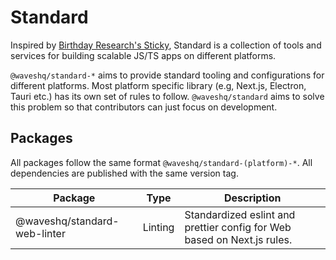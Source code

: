 # Standard

Inspired by [Birthday Research's Sticky](https://github.com/BirthdayResearch/sticky), Standard is a collection of tools and services for building scalable JS/TS apps on different platforms.

`@waveshq/standard-*` aims to provide standard tooling and configurations for different platforms. Most platform specific library (e.g, Next.js, Electron, Tauri etc.) has its own set of rules to follow. `@waveshq/standard` aims to solve this problem so that contributors can just focus on development.

## Packages

All packages follow the same format `@waveshq/standard-(platform)-*`. All dependencies are published
with the same version tag.

| Package                      | Type    | Description                                                             |
| ---------------------------- | ------- | ----------------------------------------------------------------------- |
| @waveshq/standard-web-linter | Linting | Standardized eslint and prettier config for Web based on Next.js rules. |
